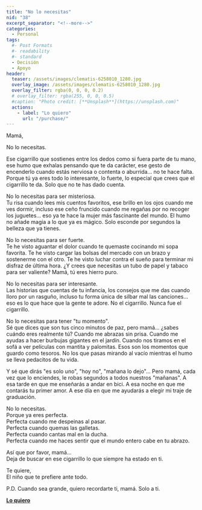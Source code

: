 ```yaml
---
title: "No lo necesitas"
nid: "38"
excerpt_separator: "<!--more-->"
categories:
  - Personal
tags:
  #- Post Formats
  #- readability
  #- standard
  - Decisión
  - Apoyo
header:
  teaser: /assets/images/clematis-6258010_1280.jpg
  overlay_image: /assets/images/clematis-6258010_1280.jpg
  overlay_filter: rgba(0, 0, 0, 0.2)
  # overlay_filter: rgba(255, 0, 0, 0.5)
  #caption: "Photo credit: [**Unsplash**](https://unsplash.com)"
  actions:
    - label: "Lo quiero"
      url: "/purchase/"
---
```


Mamá, 

<!--more-->
No lo necesitas.  

Ese cigarrillo que sostienes entre los dedos como si fuera parte de tu mano, ese humo que exhalas pensando que te da carácter, ese gesto de encenderlo cuando estás nerviosa o contenta o aburrida... no te hace falta. Porque tú ya eres todo lo interesante, lo fuerte, lo especial que crees que el cigarrillo te da. Solo que no te has dado cuenta.  

No lo necesitas para ser misteriosa.  
Tu risa cuando lees mis cuentos favoritos, ese brillo en los ojos cuando me ves dormir, incluso ese ceño fruncido cuando me regañas por no recoger los juguetes... eso ya te hace la mujer más fascinante del mundo. El humo no añade magia a lo que ya es mágico. Solo esconde por segundos la belleza que ya tienes.  

No lo necesitas para ser fuerte.  
Te he visto aguantar el dolor cuando te quemaste cocinando mi sopa favorita. Te he visto cargar las bolsas del mercado con un brazo y sostenerme con el otro. Te he visto luchar contra el sueño para terminar mi disfraz de última hora. ¿Y crees que necesitas un tubo de papel y tabaco para ser valiente? Mamá, tú eres hierro puro.  

No lo necesitas para ser interesante.  
Las historias que cuentas de tu infancia, los consejos que me das cuando lloro por un rasguño, incluso tu forma única de silbar mal las canciones... eso es lo que hace que la gente te adore. No el cigarrillo. Nunca fue el cigarrillo.  

No lo necesitas para tener "tu momento".  
Sé que dices que son tus cinco minutos de paz, pero mamá... ¿sabes cuándo eres realmente tú? Cuando me abrazas sin prisa. Cuando me ayudas a hacer burbujas gigantes en el jardín. Cuando nos tiramos en el sofá a ver películas con mantita y palomitas. Esos son los momentos que guardo como tesoros. No los que pasas mirando al vacío mientras el humo se lleva pedacitos de tu vida.  

Y sé que dirás "es solo uno", "hoy no", "mañana lo dejo"... Pero mamá, cada vez que lo enciendes, le robas segundos a todos nuestros "mañanas". A esa tarde en que me enseñarás a andar en bici. A esa noche en que me contarás tu primer amor. A ese día en que me ayudarás a elegir mi traje de graduación.  

No lo necesitas.  
Porque ya eres perfecta.  
Perfecta cuando me despeinas al pasar.  
Perfecta cuando quemas las galletas.  
Perfecta cuando cantas mal en la ducha.  
Perfecta cuando me haces sentir que el mundo entero cabe en tu abrazo.  

Así que por favor, mamá...  
Deja de buscar en ese cigarrillo lo que siempre ha estado en ti.  

Te quiere,  
El niño que te prefiere ante todo.  

P.D. Cuando sea grande, quiero recordarte ti, mamá. Solo a ti.  


[**Lo quiero**](/purchase/)



